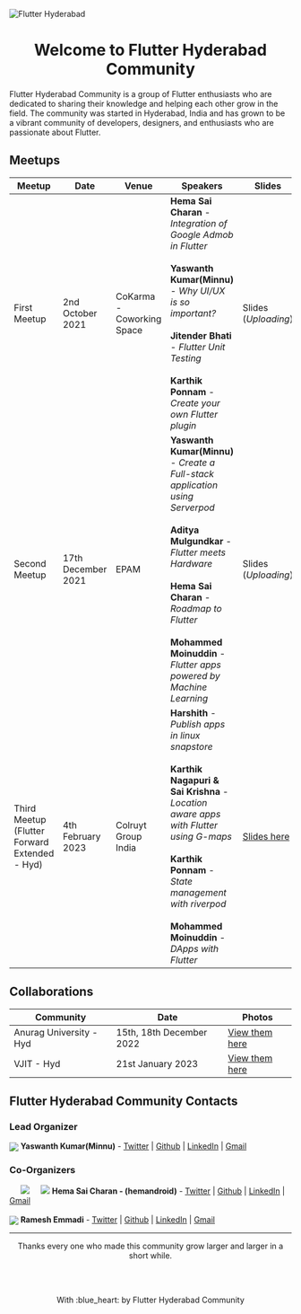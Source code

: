 ![Flutter Hyderabad](https://user-images.githubusercontent.com/35523357/220132728-31fc036f-09f8-4c18-a12a-4d176021757c.png)

<h1 align="center"> Welcome to Flutter Hyderabad Community </h1>

Flutter Hyderabad Community is a group of Flutter enthusiasts who are dedicated to sharing their knowledge and helping each other grow in the field. The community was started in Hyderabad, India and has grown to be a vibrant community of developers, designers, and enthusiasts who are passionate about Flutter.


<!-- All meetups conducted -->

## Meetups

| Meetup | Date | Venue | Speakers | Slides | Photos |
| ------ | ---- | ----- | -------- | ------ | ------ |
| First Meetup | 2nd October 2021 | CoKarma - Coworking Space | **Hema Sai Charan** - _Integration of Google Admob in Flutter_<br><br>**Yaswanth Kumar(Minnu)** - _Why UI/UX is so important?_<br><br>**Jitender Bhati** - _Flutter Unit Testing_<br><br>**Karthik Ponnam** - _Create your own Flutter plugin_ | Slides (_Uploading_) | _Uploading..._ |
| Second Meetup | 17th December 2021 | EPAM | **Yaswanth Kumar(Minnu)** - _Create a Full-stack application using Serverpod_<br><br>**Aditya Mulgundkar** - _Flutter meets Hardware_<br><br>**Hema Sai Charan** - _Roadmap to Flutter_<br><br>**Mohammed Moinuddin** - _Flutter apps powered by Machine Learning_ | Slides (_Uploading_) | _Uploading..._ |
| Third Meetup (Flutter Forward Extended - Hyd) | 4th February 2023 | Colruyt Group India | **Harshith** - _Publish apps in linux snapstore_<br><br>**Karthik Nagapuri & Sai Krishna** - _Location aware apps with Flutter using G-maps_<br><br>**Karthik Ponnam** - _State management with riverpod_<br><br>**Mohammed Moinuddin** - _DApps with Flutter_ | [Slides here](https://drive.google.com/drive/folders/1dSHVluH3z-Z1HH80G3IF6FCUanSImkDL?usp=share_link) | [Check out here](https://drive.google.com/drive/folders/15hyhczQ31Hb5gK-5zyrDVF7eQEDKXJ1Z?usp=share_link) |

<!-- Collaborations -->

## Collaborations

| Community | Date | Photos |
| --------- | ---- | -------- |
| Anurag University - Hyd | 15th, 18th December 2022 | [View them here](https://drive.google.com/drive/folders/1bPYpu0kvFvU0_0W7PjXORsYOinwfPPjR?usp=sharing) |
| VJIT - Hyd | 21st January 2023 | [View them here](https://drive.google.com/drive/folders/1BrFNmS62Htt3ac59QdL8myIIBWf7JZQG?usp=sharing) |



<!-- Flutter Hyderabad Community contacts -->

## Flutter Hyderabad Community Contacts

### Lead Organizer
<tr>
    <td><img align="center" src="https://images.weserv.nl/?url=avatars.githubusercontent.com/u/35523357?v=4&h=50&w=50&fit=cover&mask=circle&maxage=7d"></td>
    <td>
        <b>Yaswanth Kumar(Minnu)</b> - <a href="https://twitter.com/minnu1031">Twitter</a> | <a href="https://github.com/yahu1031">Github</a> | <a href="https://linkedin.com/in/minnu-1031">LinkedIn</a> | <a href="mailto:hi2minnu@gmail.com">Gmail</a>
    </td>
</tr>

<br>

### Co-Organizers

<tr>
    <td><img align="left" src="https://images.weserv.nl/?url=avatars.githubusercontent.com/u/12004982?v=4&h=50&w=50&fit=cover&mask=circle&maxage=7d" hspace="20"></td>
    <td><img src="https://images.weserv.nl/?url=user-images.githubusercontent.com/114855672/220170880-5574c9f8-895b-4c82-a157-02f5772fdf05.png&h=70&fit=cover&a=attention"></td>
    <td>
        <b>Hema Sai Charan - (hemandroid)</b> - <a href="https://twitter.com/hemandroid">Twitter</a> | <a href="https://github.com/hemandroid">Github</a> | <a href="https://linkedin.com/in/hemandroid">LinkedIn</a> | <a href="mailto:hscharan2010@gmail.com">Gmail</a>
    </td>
</tr>

<br>
<br>

<tr>
    <td><img align="center" src="https://images.weserv.nl/?url=avatars.githubusercontent.com/u/1458075?v=4&h=50&w=50&fit=cover&mask=circle&maxage=7d"></td>
    <td>
        <b>Ramesh Emmadi</b> - <a href="https://twitter.com/_ramesh_emandi_">Twitter</a> | <a href="https://github.com/ramesh-emandi">Github</a> | <a href="https://linkedin.com/in/rameshemandi">LinkedIn</a> | <a href="mailto:eramesh6@gmail.com">Gmail</a>
    </td>
</tr>

---

<p align="center">Thanks every one who made this community grow larger and larger in a short while.</p>
<br>
<br>
<p align="center">With :blue_heart: by Flutter Hyderabad Community</p>
